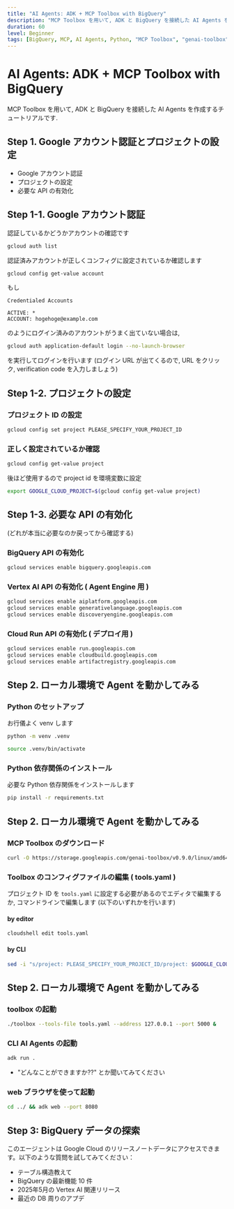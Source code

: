 ```yaml
---
title: "AI Agents: ADK + MCP Toolbox with BigQuery"
description: "MCP Toolbox を用いて, ADK と BigQuery を接続した AI Agents を作成するチュートリアル"
duration: 60
level: Beginner
tags: [BigQuery, MCP, AI Agents, Python, "MCP Toolbox", "genai-toolbox"]
---
```


# AI Agents: ADK + MCP Toolbox with BigQuery

MCP Toolbox を用いて, ADK と BigQuery を接続した AI Agents を作成するチュートリアルです.

## Step 1. Google アカウント認証とプロジェクトの設定

- Google アカウント認証
- プロジェクトの設定
- 必要な API の有効化

## Step 1-1. Google アカウント認証

認証しているかどうかアカウントの確認です

```bash
gcloud auth list
```

認証済みアカウントが正しくコンフィグに設定されているか確認します

```bash
gcloud config get-value account
```

もし

```
Credentialed Accounts

ACTIVE: *
ACCOUNT: hogehoge@example.com
```

のようにログイン済みのアカウントがうまく出ていない場合は,

```bash
gcloud auth application-default login --no-launch-browser
```

を実行してログインを行います (ログイン URL が出てくるので, URL をクリック, verification code を入力しましょう)

## Step 1-2. プロジェクトの設定

### プロジェクト ID の設定

```bash
gcloud config set project PLEASE_SPECIFY_YOUR_PROJECT_ID
```

### 正しく設定されているか確認

```bash
gcloud config get-value project
```

後ほど使用するので project id を環境変数に設定

```bash
export GOOGLE_CLOUD_PROJECT=$(gcloud config get-value project)
```

## Step 1-3. 必要な API の有効化

(どれが本当に必要なのか戻ってから確認する)

### BigQuery API の有効化

```bash
gcloud services enable bigquery.googleapis.com
```

### Vertex AI API の有効化 ( Agent Engine 用 )

```bash
gcloud services enable aiplatform.googleapis.com
gcloud services enable generativelanguage.googleapis.com
gcloud services enable discoveryengine.googleapis.com
```

### Cloud Run API の有効化 ( デプロイ用 )

```bash
gcloud services enable run.googleapis.com
gcloud services enable cloudbuild.googleapis.com
gcloud services enable artifactregistry.googleapis.com
```

## Step 2. ローカル環境で Agent を動かしてみる

### Python のセットアップ

お行儀よく venv します

```bash
python -m venv .venv
```

```bash
source .venv/bin/activate
```

### Python 依存関係のインストール

必要な Python 依存関係をインストールします

```bash
pip install -r requirements.txt
```

## Step 2. ローカル環境で Agent を動かしてみる

### MCP Toolbox のダウンロード

```bash
curl -O https://storage.googleapis.com/genai-toolbox/v0.9.0/linux/amd64/toolbox && chmod +x toolbox
```

### Toolbox のコンフィグファイルの編集 ( tools.yaml )

プロジェクト ID を `tools.yaml` に設定する必要があるのでエディタで編集するか, コマンドラインで編集します (以下のいずれかを行います)

#### by editor

```bash
cloudshell edit tools.yaml
```

#### by CLI

```bash
sed -i "s/project: PLEASE_SPECIFY_YOUR_PROJECT_ID/project: $GOOGLE_CLOUD_PROJECT/" tools.yaml
```

## Step 2. ローカル環境で Agent を動かしてみる

### toolbox の起動

```bash
./toolbox --tools-file tools.yaml --address 127.0.0.1 --port 5000 &
```

### CLI AI Agents の起動

```bash
adk run .
```

- "どんなことができますか??" とか聞いてみてください

### web ブラウザを使って起動

```bash
cd ../ && adk web --port 8080
```

## Step 3: BigQuery データの探索

このエージェントは Google Cloud のリリースノートデータにアクセスできます。以下のような質問を試してみてください：

- テーブル構造教えて
- BigQuery の最新機能 10 件
- 2025年5月の Vertex AI 関連リリース
- 最近の DB 周りのアプデ
